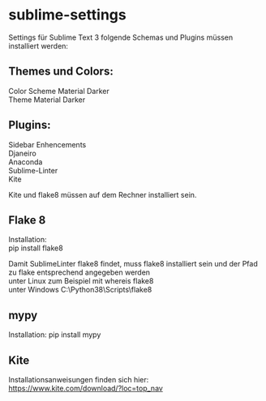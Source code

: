 # sublime-settings

Settings für Sublime Text 3
folgende Schemas und Plugins müssen installiert werden:

Themes und Colors:  
------------------
Color Scheme Material Darker  
Theme Material Darker

Plugins:  
--------
Sidebar Enhencements  
Djaneiro  
Anaconda  
Sublime-Linter  
Kite  
  
Kite und flake8 müssen auf dem Rechner installiert sein.  

Flake 8  
--------
Installation:  
pip install flake8

Damit SublimeLinter flake8 findet, muss flake8 installiert sein und der Pfad zu flake entsprechend angegeben werden  
unter Linux zum Beispiel mit whereis flake8  
unter Windows C:\Python38\Scripts\flake8  

mypy
--------
Installation:
pip install mypy

Kite  
-----
Installationsanweisungen finden sich hier:  
https://www.kite.com/download/?loc=top_nav
